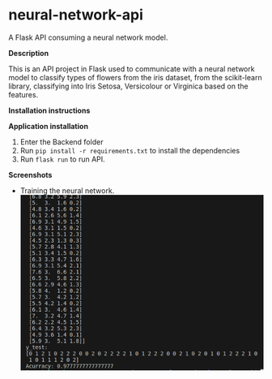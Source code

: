 # neural-network-api
A Flask API consuming a neural network model.

**Description**

  This is an API project in Flask used to communicate with a neural network model to classify types of flowers from the iris dataset, from the scikit-learn library, classifying into Iris Setosa, Versicolour or Virginica based on the features.

**Installation instructions**

**Application installation**

1. Enter the Backend folder
2. Run `pip install -r requirements.txt` to install the dependencies
3. Run `flask run` to run API.

**Screenshots**

* Training the neural network.
![Training the neural network](other/Screenshot1.png)

